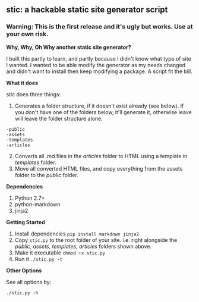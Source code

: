 ## stic: a hackable static site generator script

### Warning: This is the first release and it's ugly but works. Use at your own risk.


**Why, Why, Oh Why another static site generator?**

I built this partly to learn, and partly because I didn't know what type of site I wanted. 
I wanted to be able modify the generator as my needs changed and didn't want to install then keep modifying a package. 
A script fit the bill.

**What it does**

stic does three things:

1. Generates a folder structure, if it doesn't exist already (see below). If you don't have one of the folders below, it'll generate it, otherwise leave will leave the folder structure alone.

```
-public
-assets
-templates
-articles
```

2. Converts all .md files in the *articles* folder to HTML using a template in *templates* folder.
3. Move all converted HTML files, and copy everything from the assets folder to the *public* folder.


**Dependencies**

1. Python 2.7+
1. python-markdown
1. jinja2


**Getting Started**

1. Install dependencies `pip install markdown jinja2`
2. Copy `stic.py` to the root folder of your site. i.e. right alongside the *public, assets, templates, articles* folders shown above.
3. Make it executable `chmod +x stic.py`
4. Run it `./stic.py -t`


**Other Options**

See all options by:

`./stic.py -h`

